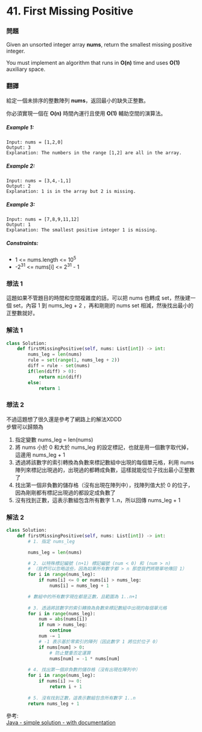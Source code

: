# 41. First Missing Positive
### 問題
Given an unsorted integer array **nums**, return the smallest missing positive integer.

You must implement an algorithm that runs in **O(n)** time and uses **O(1)** auxiliary space.

### 翻譯
給定一個未排序的整數陣列 **nums**，返回最小的缺失正整數。

你必須實現一個在 **O(n)** 時間內運行且使用 **O(1)** 輔助空間的演算法。

##### Example 1:
    Input: nums = [1,2,0]
    Output: 3
    Explanation: The numbers in the range [1,2] are all in the array.

##### Example 2:
    Input: nums = [3,4,-1,1]
    Output: 2
    Explanation: 1 is in the array but 2 is missing.

##### Example 3:
    Input: nums = [7,8,9,11,12]
    Output: 1
    Explanation: The smallest positive integer 1 is missing.

##### Constraints:
- 1 <= nums.length <= 10<sup>5</sup>
- -2<sup>31</sup> <= nums[i] <= 2<sup>31</sup> - 1

### 想法 1
這題如果不管題目的時間和空間複雜度的話，可以把 nums 也轉成 set，然後建一個 set，內容 1 到 nums_leg + 2 ，再和剛剛的 nums set 相減，然後找出最小的正整數就好。
### 解法 1
```python
class Solution:
    def firstMissingPositive(self, nums: List[int]) -> int:
        nums_leg = len(nums)
        rule = set(range(1, nums_leg + 2))
        diff = rule - set(nums)
        if(len(diff) > 0):
            return min(diff)
        else:
            return 1
```
### 想法 2
不過這題想了很久還是參考了網路上的解法XDDD  
步驟可以歸類為
1. 指定變數 nums_leg = len(nums)
2. 將 nums 小於 0 和大於 nums_leg 的設定標記，也就是用一個數字取代掉，這邊用 nums_leg + 1
3. 透過將該數字的索引轉換為負數來標記數組中出現的每個單元格，利用 nums 陣列來標記出現過的，出現過的都轉成負數，這樣就能從位子找出最小正整數了
4. 找出第一個非負數的儲存格（沒有出現在陣列中），找陣列值大於 0 的位子，因為剛剛都有標記出現過的都設定成負數了
5. 沒有找到正數，這表示數組包含所有數字 1..n，所以回傳 nums_leg + 1
### 解法 2
```python
class Solution:
    def firstMissingPositive(self, nums: List[int]) -> int:
        # 1. 指定 nums_leg

        nums_leg = len(nums)

        # 2. 以特殊標記編號 (n+1) 標記編號 (num < 0) 和 (num > n)
        # （我們可以忽略這些，因為如果所有數字都 > n 那麼我們將簡單地傳回 1）
        for i in range(nums_leg):
            if nums[i] <= 0 or nums[i] > nums_leg:
                nums[i] = nums_leg + 1

        # 數組中的所有數字現在都是正數，且範圍為 1..n+1
    
        # 3. 透過將該數字的索引轉換為負數來標記數組中出現的每個單元格
        for i in range(nums_leg):
            num = abs(nums[i])
            if num > nums_leg:
                continue
            num -= 1
            # -1 表示基於零索引的陣列（因此數字 1 將位於位子 0）
            if nums[num] > 0:
                # 防止雙重否定運算
                nums[num] = -1 * nums[num]
            
        # 4. 找出第一個非負數的儲存格（沒有出現在陣列中）
        for i in range(nums_leg):
            if nums[i] >= 0:
                return i + 1
    
        # 5. 沒有找到正數，這表示數組包含所有數字 1..n
        return nums_leg + 1
```

參考:  
[Java - simple solution - with documentation](https://leetcode.com/problems/first-missing-positive/solutions/17214/java-simple-solution-with-documentation/)  